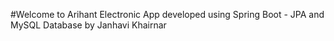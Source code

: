 #Welcome to Arihant Electronic App developed using Spring Boot - JPA and MySQL Database by Janhavi Khairnar
